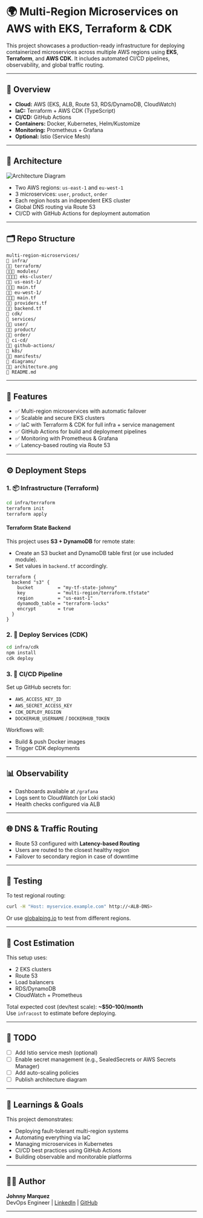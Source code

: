 # 🌍 Multi-Region Microservices on AWS with EKS, Terraform & CDK

This project showcases a production-ready infrastructure for deploying containerized microservices across multiple AWS regions using **EKS**, **Terraform**, and **AWS CDK**. It includes automated CI/CD pipelines, observability, and global traffic routing.

---

## 📌 Overview

- **Cloud:** AWS (EKS, ALB, Route 53, RDS/DynamoDB, CloudWatch)
- **IaC:** Terraform + AWS CDK (TypeScript)
- **CI/CD:** GitHub Actions
- **Containers:** Docker, Kubernetes, Helm/Kustomize
- **Monitoring:** Prometheus + Grafana
- **Optional:** Istio (Service Mesh)

---

## 🧱 Architecture

![Architecture Diagram](./diagrams/architecture.png)

- Two AWS regions: `us-east-1` and `eu-west-1`
- 3 microservices: `user`, `product`, `order`
- Each region hosts an independent EKS cluster
- Global DNS routing via Route 53
- CI/CD with GitHub Actions for deployment automation

---

## 🗂️ Repo Structure

```
multi-region-microservices/
🔺︎ infra/
🔺︎🔺︎ terraform/
🔺︎🔺︎🔺︎ modules/
🔺︎🔺︎🔺︎🔺︎ eks-cluster/
🔺︎🔺︎ us-east-1/
🔺︎🔺︎🔺︎ main.tf
🔺︎🔺︎ eu-west-1/
🔺︎🔺︎🔺︎ main.tf
🔺︎🔺︎ providers.tf
🔺︎🔺︎ backend.tf
🔺︎ cdk/
🔺︎ services/
🔺︎🔺︎ user/
🔺︎🔺︎ product/
🔺︎🔺︎ order/
🔺︎ ci-cd/
🔺︎🔺︎ github-actions/
🔺︎ k8s/
🔺︎🔺︎ manifests/
🔺︎ diagrams/
🔺︎🔺︎ architecture.png
🔺︎ README.md
```

---

## 🚀 Features

- ✅ Multi-region microservices with automatic failover
- ✅ Scalable and secure EKS clusters
- ✅ IaC with Terraform & CDK for full infra + service management
- ✅ GitHub Actions for build and deployment pipelines
- ✅ Monitoring with Prometheus & Grafana
- ✅ Latency-based routing via Route 53

---

## ⚙️ Deployment Steps

### 1. 📦 Infrastructure (Terraform)

```bash
cd infra/terraform
terraform init
terraform apply
```

#### Terraform State Backend
This project uses **S3 + DynamoDB** for remote state:
- Create an S3 bucket and DynamoDB table first (or use included module).
- Set values in `backend.tf` accordingly.

```hcl
terraform {
  backend "s3" {
    bucket         = "my-tf-state-johnny"
    key            = "multi-region/terraform.tfstate"
    region         = "us-east-1"
    dynamodb_table = "terraform-locks"
    encrypt        = true
  }
}
```

### 2. 💠 Deploy Services (CDK)

```bash
cd infra/cdk
npm install
cdk deploy
```

### 3. 🚀 CI/CD Pipeline

Set up GitHub secrets for:
- `AWS_ACCESS_KEY_ID`
- `AWS_SECRET_ACCESS_KEY`
- `CDK_DEPLOY_REGION`
- `DOCKERHUB_USERNAME` / `DOCKERHUB_TOKEN`

Workflows will:
- Build & push Docker images
- Trigger CDK deployments

---

## 📊 Observability

- Dashboards available at `/grafana`
- Logs sent to CloudWatch (or Loki stack)
- Health checks configured via ALB

---

## 🌐 DNS & Traffic Routing

- Route 53 configured with **Latency-based Routing**
- Users are routed to the closest healthy region
- Failover to secondary region in case of downtime

---

## 🧪 Testing

To test regional routing:

```bash
curl -H "Host: myservice.example.com" http://<ALB-DNS>
```

Or use [globalping.io](https://globalping.io) to test from different regions.

---

## 💸 Cost Estimation

This setup uses:
- 2 EKS clusters
- Route 53
- Load balancers
- RDS/DynamoDB
- CloudWatch + Prometheus

Total expected cost (dev/test scale): **~$50–100/month**  
Use `infracost` to estimate before deploying.

---

## 📌 TODO

- [ ] Add Istio service mesh (optional)
- [ ] Enable secret management (e.g., SealedSecrets or AWS Secrets Manager)
- [ ] Add auto-scaling policies
- [ ] Publish architecture diagram

---

## 🧠 Learnings & Goals

This project demonstrates:
- Deploying fault-tolerant multi-region systems
- Automating everything via IaC
- Managing microservices in Kubernetes
- CI/CD best practices using GitHub Actions
- Building observable and monitorable platforms

---

## 🧑‍💻 Author

**Johnny Marquez**  
DevOps Engineer | [LinkedIn](https://linkedin.com/in/johnnymarquezv) | [GitHub](https://github.com/johnnymarquez)

---

